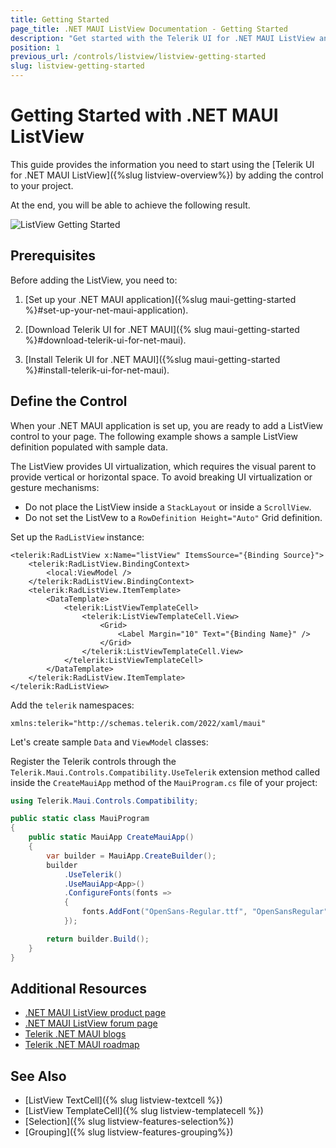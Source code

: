 ```yaml
---
title: Getting Started
page_title: .NET MAUI ListView Documentation - Getting Started
description: "Get started with the Telerik UI for .NET MAUI ListView and add the control to your .NET MAUI project."
position: 1
previous_url: /controls/listview/listview-getting-started
slug: listview-getting-started
---
```


# Getting Started with .NET MAUI ListView

This guide provides the information you need to start using the [Telerik UI for .NET MAUI ListView]({%slug listview-overview%}) by adding the control to your project.

At the end, you will be able to achieve the following result.

![ListView Getting Started](images/listview-gettingstarted.png)

## Prerequisites

Before adding the ListView, you need to:

1. [Set up your .NET MAUI application]({%slug maui-getting-started %}#set-up-your-net-maui-application).

1. [Download Telerik UI for .NET MAUI]({% slug maui-getting-started %}#download-telerik-ui-for-net-maui).

1. [Install Telerik UI for .NET MAUI]({%slug maui-getting-started %}#install-telerik-ui-for-net-maui).

## Define the Control

When your .NET MAUI application is set up, you are ready to add a ListView control to your page. The following example shows a sample ListView definition populated with sample data.

The ListView provides UI virtualization, which requires the visual parent to provide vertical or horizontal space. To avoid breaking UI virtualization or gesture mechanisms:

- Do not place the ListView inside a `StackLayout` or inside a `ScrollView`.
- Do not set the ListVew to a `RowDefinition Height="Auto"` Grid definition.

Set up the `RadListView` instance:

```XAML
<telerik:RadListView x:Name="listView" ItemsSource="{Binding Source}">
    <telerik:RadListView.BindingContext>
        <local:ViewModel />
    </telerik:RadListView.BindingContext>
    <telerik:RadListView.ItemTemplate>
        <DataTemplate>
            <telerik:ListViewTemplateCell>
                <telerik:ListViewTemplateCell.View>
                    <Grid>
                        <Label Margin="10" Text="{Binding Name}" />
                    </Grid>
                </telerik:ListViewTemplateCell.View>
            </telerik:ListViewTemplateCell>
        </DataTemplate>
    </telerik:RadListView.ItemTemplate>
</telerik:RadListView>
```

Add the `telerik` namespaces:

```XAML
xmlns:telerik="http://schemas.telerik.com/2022/xaml/maui"
```

Let's create sample `Data` and `ViewModel` classes:

<snippet id='listview-gettingstarted-source' />

Register the Telerik controls through the `Telerik.Maui.Controls.Compatibility.UseTelerik` extension method called inside the `CreateMauiApp` method of the `MauiProgram.cs` file of your project:

```C#
using Telerik.Maui.Controls.Compatibility;

public static class MauiProgram
{
	public static MauiApp CreateMauiApp()
	{
		var builder = MauiApp.CreateBuilder();
		builder
			.UseTelerik()
			.UseMauiApp<App>()
			.ConfigureFonts(fonts =>
			{
				fonts.AddFont("OpenSans-Regular.ttf", "OpenSansRegular");
			});

		return builder.Build();
	}
}
```

## Additional Resources

- [.NET MAUI ListView product page](https://www.telerik.com/maui-ui/listview)
- [.NET MAUI ListView forum page](https://www.telerik.com/forums/maui?tagId=1829)
- [Telerik .NET MAUI blogs](https://www.telerik.com/blogs/mobile-net-maui)
- [Telerik .NET MAUI roadmap](https://www.telerik.com/support/whats-new/maui-ui/roadmap)

## See Also

- [ListView TextCell]({% slug listview-textcell %})
- [ListView TemplateCell]({% slug listview-templatecell %})
- [Selection]({% slug listview-features-selection%})
- [Grouping]({% slug listview-features-grouping%})
